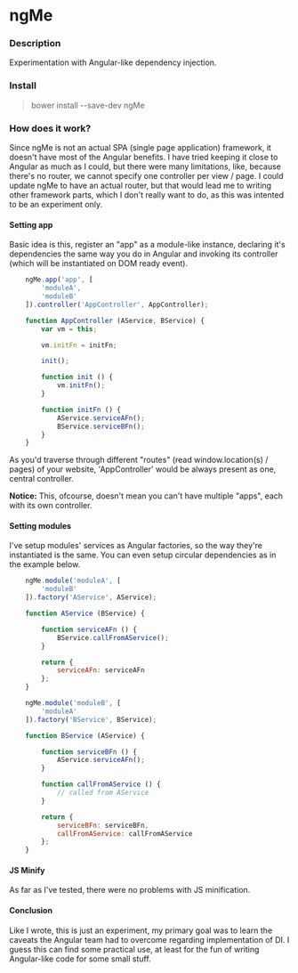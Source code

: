 # ngMe

### Description

Experimentation with Angular-like dependency injection.

### Install

> bower install --save-dev ngMe

### How does it work?

Since ngMe is not an actual SPA (single page application) framework, it doesn't have most of the Angular benefits. I have tried keeping it close to Angular as much as I could, but there were many limitations, like, because there's no router, we cannot specify one controller per view / page. I could update ngMe to have an actual router, but that would lead me to writing other framework parts, which I don't really want to do, as this was intented to be an experiment only.


#### Setting app

Basic idea is this, register an "app" as a module-like instance, declaring it's dependencies the same way you do in Angular and invoking its controller (which will be instantiated on DOM ready event).

````javascript
    ngMe.app('app', [
        'moduleA',
        'moduleB'
    ]).controller('AppController', AppController);

    function AppController (AService, BService) {
        var vm = this;

        vm.initFn = initFn;

        init();

        function init () {
            vm.initFn();
        }

        function initFn () {
            AService.serviceAFn();
            BService.serviceBFn();
        }
    }
````

As you'd traverse through different "routes" (read window.location(s) / pages) of your website, 'AppController' would be always present as one, central controller.

**Notice:** This, ofcourse, doesn't mean you can't have multiple "apps", each with its own controller.


#### Setting modules

I've setup modules' services as Angular factories, so the way they're instantiated is the same. You can even setup circular dependencies as in the example below.

````javascript
    ngMe.module('moduleA', [
        'moduleB'
    ]).factory('AService', AService);

    function AService (BService) {

        function serviceAFn () {
            BService.callFromAService();
        }

        return {
            serviceAFn: serviceAFn
        };
    }

    ngMe.module('moduleB', [
        'moduleA'
    ]).factory('BService', BService);

    function BService (AService) {

        function serviceBFn () {
            AService.serviceAFn();
        }

        function callFromAService () {
            // called from AService
        }

        return {
            serviceBFn: serviceBFn,
            callFromAService: callFromAService
        };
    }
````

#### JS Minify

As far as I've tested, there were no problems with JS minification.


#### Conclusion

Like I wrote, this is just an experiment, my primary goal was to learn the caveats the Angular team had to overcome regarding implementation of DI. I guess this can find some practical use, at least for the fun of writing Angular-like code for some small stuff.

